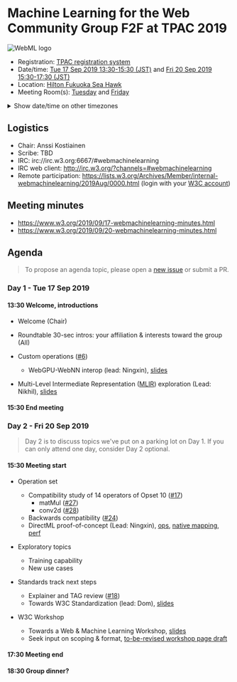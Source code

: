 # Machine Learning for the Web Community Group F2F at TPAC 2019

![WebML logo][logo]

* Registration: [TPAC registration system](https://www.w3.org/2019/09/TPAC/registration.html)
* Date/time: [Tue 17 Sep 2019 13:30-15:30 (JST)](https://www.w3.org/2019/09/TPAC/schedule.html#cgs-tue) and [Fri 20 Sep 2019 15:30-17:30 (JST)](https://www.w3.org/2019/09/TPAC/schedule.html#cgs-fri)
* Location: [Hilton Fukuoka Sea Hawk](https://www.w3.org/2019/09/TPAC/venue.html)
* Meeting Room(s): [Tuesday](https://www.w3.org/2019/09/TPAC/schedule.html#cgs-tue) and [Friday](https://www.w3.org/2019/09/TPAC/schedule.html#cgs-fri)

<details>
<summary>Show date/time on other timezones</summary> 
<table>
  <tr><td> San Francisco (U.S.A. - California) <td> <b>Mon/Thu, 16/19 September 2019</b> <td> 21:30/23:30 pm PDT <td> UTC-7 hours
<tr><td> Boston (U.S.A. - Massachusetts) <td> Tue/Fri, 17/20 September 2019 <td> 00:30/02:30 am EDT <td> UTC-4 hours
<tr><td> London (United Kingdom - England) <td> Tue/Fri, 17/20 September 2019 <td> 05:30/07:30 am BST <td> UTC+1 hours
<tr><td> Berlin (Germany) <td> Tue/Fri, 17/20 September 2019 <td> 06:30/08:30 am CEST <td> UTC+2 hours
<tr><td> Helsinki (Finland) <td> Tue/Fri, 17/20 September 2019 <td> 07:30/09:30 am EEST <td> UTC+3 hours
<tr><td> Shanghai (China) <td> Tue/Fri, 17/20 September 2019 <td> 12:30/14:30 pm CST <td> UTC+8 hours
<tr><td> Tokyo (Japan) <td> Tue/Fri, 17/20 September 2019 <td> 13:30/15:30 JST <td> UTC+9 hours
<tr><td> Corresponding UTC (GMT) <td> Tue/Fri, 17/20 September 2019 <td colspan=2> 04:30/06:30 UTC
</table>
</details>

## Logistics

* Chair: Anssi Kostiainen
* Scribe: TBD
* IRC: irc://irc.w3.org:6667/#webmachinelearning
* IRC web client: http://irc.w3.org/?channels=#webmachinelearning
* Remote participation: https://lists.w3.org/Archives/Member/internal-webmachinelearning/2019Aug/0000.html (login with your [W3C account](https://www.w3.org/Help/Account/))


## Meeting minutes

* https://www.w3.org/2019/09/17-webmachinelearning-minutes.html
* https://www.w3.org/2019/09/20-webmachinelearning-minutes.html

## Agenda

>To propose an agenda topic, please open a [new issue](https://github.com/webmachinelearning/meetings/issues/new) or submit a PR.

### Day 1 - Tue 17 Sep 2019

#### 13:30 Welcome, introductions

* Welcome (Chair)

* Roundtable 30-sec intros: your affiliation & interests toward the group (All)

* Custom operations ([#6](https://github.com/webmachinelearning/webnn/issues/6))
  * WebGPU-WebNN interop (lead: Ningxin), [slides](https://docs.google.com/presentation/d/1KGRc1RnnYt_1JK2Pk6r2xRkD60v4F8jc4beHMv0crng/)

* Multi-Level Intermediate Representation ([MLIR](https://github.com/tensorflow/mlir)) exploration (Lead: Nikhil), [slides](https://docs.google.com/presentation/d/1vv-pFsTqAVITtx3RwmEs-g7YRK1PD9APSIuice88aSI/)

#### 15:30 End meeting

### Day 2 - Fri 20 Sep 2019

>Day 2 is to discuss topics we've put on a parking lot on Day 1. If you can only attend one day, consider Day 2 optional.

#### 15:30 Meeting start

* Operation set
  * Compatibility study of 14 operators of Opset 10 ([#17](https://github.com/webmachinelearning/webnn/issues/17))
    * matMul ([#27](https://github.com/webmachinelearning/webnn/issues/27))
    * conv2d ([#28](https://github.com/webmachinelearning/webnn/issues/28))
  * Backwards compatibility ([#24](https://github.com/webmachinelearning/webnn/issues/24))
  * DirectML proof-of-concept (Lead: Ningxin), [ops](https://github.com/intel/webml-polyfill/blob/master/docs/supported_ops.md), [native mapping](https://docs.google.com/spreadsheets/d/1nthZOwgIKsj34EB-SymEwoNTPsxo4X8Pxavm-JaBwME/edit?usp=sharing), [perf](https://docs.google.com/spreadsheets/d/1nZziT-2uOWeHFeOU3yDZ4_0KDJElkb_4nqXdv6vG5ak/edit?usp=sharing)

* Exploratory topics
  * Training capability
  * New use cases

* Standards track next steps
  * Explainer and TAG review ([#18](https://github.com/webmachinelearning/webnn/issues/18))
  * Towards W3C Standardization (lead: Dom), [slides](https://www.w3.org/2019/Talks/dhm-ml-workshop/standardization.html)

* W3C Workshop
  * Towards a Web & Machine Learning Workshop, [slides](https://www.w3.org/2019/Talks/dhm-ml-workshop/)
  * Seek input on scoping & format, [to-be-revised workshop page draft](https://www.w3.org/2018/11/machine-learning-workshop/)

#### 17:30 Meeting end

[logo]: https://avatars3.githubusercontent.com/u/42399997?s=100 "WebML Logo, CC0 Creative Commons"

#### 18:30 Group dinner?

